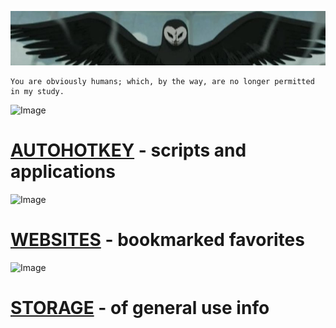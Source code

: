 ![Image](/Storage/Images/5567A900-92BB-4078-A3DA-51D8E4EA09C5.jpeg)

    You are obviously humans; which, by the way, are no longer permitted in my study.

![Image](http://www.iconninja.com/files/325/698/417/h-icon.png)
# [AUTOHOTKEY](https://pauljohnsgit.github.io/AutoHotKey/) - scripts and applications

![Image](http://www.iconninja.com/files/70/725/178/bookmark-icon.png)
# [WEBSITES](Websites.md) - bookmarked favorites

![Image](http://www.iconninja.com/files/921/194/481/storage-folder-cloud-storage-cloud-icloud-mac-icon.png)
# [STORAGE](Storage/Test.md) - of general use info
